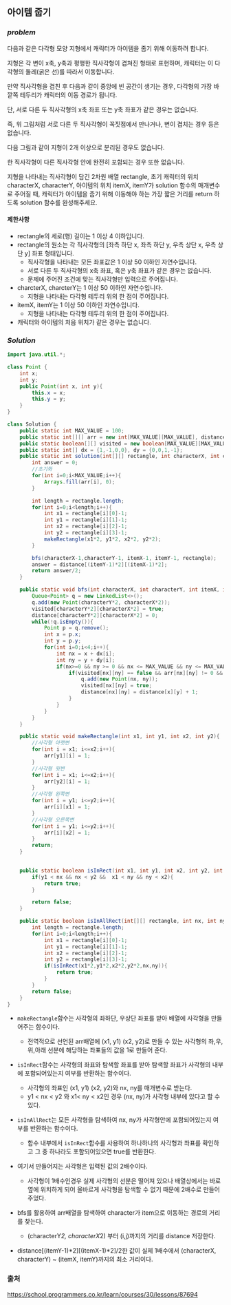 ## **아이템 줍기**


### ***problem***
다음과 같은 다각형 모양 지형에서 캐릭터가 아이템을 줍기 위해 이동하려 합니다.

<!-- rect_1.png -->

지형은 각 변이 x축, y축과 평행한 직사각형이 겹쳐진 형태로 표현하며, 캐릭터는 이 다각형의 둘레(굵은 선)를 따라서 이동합니다.

만약 직사각형을 겹친 후 다음과 같이 중앙에 빈 공간이 생기는 경우, 다각형의 가장 바깥쪽 테두리가 캐릭터의 이동 경로가 됩니다.

<!-- rect_2.png -->

단, 서로 다른 두 직사각형의 x축 좌표 또는 y축 좌표가 같은 경우는 없습니다.

<!-- rect_4.png -->

즉, 위 그림처럼 서로 다른 두 직사각형이 꼭짓점에서 만나거나, 변이 겹치는 경우 등은 없습니다.

다음 그림과 같이 지형이 2개 이상으로 분리된 경우도 없습니다.

<!-- rect_3.png -->

한 직사각형이 다른 직사각형 안에 완전히 포함되는 경우 또한 없습니다.

<!-- rect_7.png -->

지형을 나타내는 직사각형이 담긴 2차원 배열 rectangle, 초기 캐릭터의 위치 characterX, characterY, 아이템의 위치 itemX, itemY가 solution 함수의 매개변수로 주어질 때, 캐릭터가 아이템을 줍기 위해 이동해야 하는 가장 짧은 거리를 return 하도록 solution 함수를 완성해주세요.

#### **제한사항**
- rectangle의 세로(행) 길이는 1 이상 4 이하입니다.
- rectangle의 원소는 각 직사각형의 [좌측 하단 x, 좌측 하단 y, 우측 상단 x, 우측 상단 y] 좌표 형태입니다.
    - 직사각형을 나타내는 모든 좌표값은 1 이상 50 이하인 자연수입니다.
    - 서로 다른 두 직사각형의 x축 좌표, 혹은 y축 좌표가 같은 경우는 없습니다.
    - 문제에 주어진 조건에 맞는 직사각형만 입력으로 주어집니다.
- charcterX, charcterY는 1 이상 50 이하인 자연수입니다.
    - 지형을 나타내는 다각형 테두리 위의 한 점이 주어집니다.
- itemX, itemY는 1 이상 50 이하인 자연수입니다.
    - 지형을 나타내는 다각형 테두리 위의 한 점이 주어집니다.
- 캐릭터와 아이템의 처음 위치가 같은 경우는 없습니다.

### ***Solution***
``` java
import java.util.*;

class Point {
    int x;
    int y;
    public Point(int x, int y){
        this.x = x;
        this.y = y;
    }
}

class Solution {
    public static int MAX_VALUE = 100;
    public static int[][] arr = new int[MAX_VALUE][MAX_VALUE], distance = new int[MAX_VALUE][MAX_VALUE];
    public static boolean[][] visited = new boolean[MAX_VALUE][MAX_VALUE];
    public static int[] dx = {1,-1,0,0}, dy = {0,0,1,-1};
    public static int solution(int[][] rectangle, int characterX, int characterY, int itemX, int itemY) {
        int answer = 0;
        //초기화
        for(int i=0;i<MAX_VALUE;i++){
            Arrays.fill(arr[i], 0);
        }

        int length = rectangle.length;
        for(int i=0;i<length;i++){
            int x1 = rectangle[i][0]-1;
            int y1 = rectangle[i][1]-1;
            int x2 = rectangle[i][2]-1;
            int y2 = rectangle[i][3]-1;
            makeRectangle(x1*2, y1*2, x2*2, y2*2);
        }

        bfs(characterX-1,characterY-1, itemX-1, itemY-1, rectangle);
        answer = distance[(itemY-1)*2][(itemX-1)*2];
        return answer/2;
    }

    public static void bfs(int characterX, int characterY, int itemX, int itemY, int[][] rectangle){
        Queue<Point> q = new LinkedList<>();
        q.add(new Point(characterY*2, characterX*2));
        visited[characterY*2][characterX*2] = true;
        distance[characterY*2][characterX*2] = 0;
        while(!q.isEmpty()){
            Point p = q.remove();
            int x = p.x;
            int y = p.y;
            for(int i=0;i<4;i++){
                int nx = x + dx[i];
                int ny = y + dy[i];
                if(nx>=0 && ny >= 0 && nx <= MAX_VALUE && ny <= MAX_VALUE){
                    if(visited[nx][ny] == false && arr[nx][ny] != 0 && !isInAllRect(rectangle, nx, ny)){
                        q.add(new Point(nx, ny));
                        visited[nx][ny] = true;
                        distance[nx][ny] = distance[x][y] + 1;
                    }
                }
            }
        }
    }

    public static void makeRectangle(int x1, int y1, int x2, int y2){
        //사각형 아랫변
        for(int i = x1; i<=x2;i++){
            arr[y1][i] = 1;
        }
        //사각형 윗변
        for(int i = x1; i<=x2;i++){
            arr[y2][i] = 1;
        }
        //사각형 왼쪽변
        for(int i = y1; i<=y2;i++){
            arr[i][x1] = 1;
        }
        //사각형 오른쪽변
        for(int i = y1; i<=y2;i++){
            arr[i][x2] = 1;
        }
        return;
    }

    
    public static boolean isInRect(int x1, int y1, int x2, int y2, int nx, int ny){
        if(y1 < nx && nx < y2 &&  x1 < ny && ny < x2){
            return true;
        }

        return false;
    }

    public static boolean isInAllRect(int[][] rectangle, int nx, int ny){
        int length = rectangle.length;
        for(int i=0;i<length;i++){
            int x1 = rectangle[i][0]-1;
            int y1 = rectangle[i][1]-1;
            int x2 = rectangle[i][2]-1;
            int y2 = rectangle[i][3]-1;
            if(isInRect(x1*2,y1*2,x2*2,y2*2,nx,ny)){
                return true;
            }
        }
        return false;
    }
}
```
- `makeRectangle`함수는 사각형의 좌하단, 우상단 좌표를 받아 배열에 사각형을 만들어주는 함수이다. 
    - 전역적으로 선언된 arr배열에 (x1, y1) (x2, y2)로 만들 수 있는 사각형의 좌,우,위,아래 선분에 해당하는 좌표들의 값을 1로 만들어 준다.
- `isInRect`함수는 사각형의 좌표와 탐색할 좌표를 받아 탐색할 좌표가 사각형의 내부에 포함되어있는지 여부를 반환하는 함수이다.
    - 사각형의 좌표인 (x1, y1) (x2, y2)와 nx, ny를 매개변수로 받는다.
    - y1 < nx < y2 와 x1< ny < x2인 경우 (nx, ny)가 사각형 내부에 있다고 할 수 있다.
- `isInAllRect`는 모든 사각형을 탐색하여 nx, ny가 사각형안에 포함되어있는지 여부를 반환하는 함수이다.
    - 함수 내부에서 `isInRect`함수를 사용하여 하나하나의 사각형과 좌표를 확인하고 그 중 하나라도 포함되어있으면 true를 반환한다.

- 여기서 만들어지는 사각형은 입력된 값의 2배수이다.
    - 사각형이 1배수인경우 실제 사각형의 선분은 떨어져 있으나 배열상에서는 바로 옆에 위치하게 되어 올바르게 사각형을 탐색할 수 없기 때문에 2배수로 만들어 주었다.
- bfs를 활용하여 arr배열을 탐색하여 character가 item으로 이동하는 경로의 거리를 찾는다.
    - (characterY*2, characterX*2) 부터 (i,j)까지의 거리를 distance 저장한다.

- distance[(itemY-1)*2][(itemX-1)*2]/2한 값이 실제
1배수에서 (characterX, characterY) ~ (itemX, itemY)까지의 최소 거리이다.

### 출처
https://school.programmers.co.kr/learn/courses/30/lessons/87694
